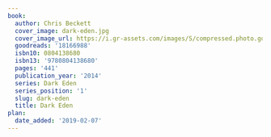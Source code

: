 ```yaml
---
book:
  author: Chris Beckett
  cover_image: dark-eden.jpg
  cover_image_url: https://i.gr-assets.com/images/S/compressed.photo.goodreads.com/books/1379954042l/18166988._SX98_.jpg
  goodreads: '18166988'
  isbn10: 0804138680
  isbn13: '9780804138680'
  pages: '441'
  publication_year: '2014'
  series: Dark Eden
  series_position: '1'
  slug: dark-eden
  title: Dark Eden
plan:
  date_added: '2019-02-07'
---
```

